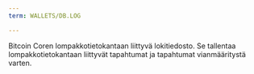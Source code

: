 ```yaml
---
term: WALLETS/DB.LOG

---
```

Bitcoin Coren lompakkotietokantaan liittyvä lokitiedosto. Se tallentaa lompakkotietokantaan liittyvät tapahtumat ja tapahtumat vianmääritystä varten.